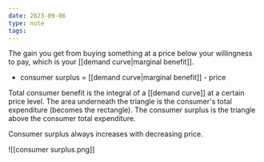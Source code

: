 ```yaml
---
date: 2023-09-06
type: note
tags: 
---
```


The gain you get from buying something at a price below your willingness to pay, which is your [[demand curve|marginal benefit]].
- consumer surplus = [[demand curve|marginal benefit]] - price

Total consumer benefit is the integral of a [[demand curve]] at a certain price level. The  area underneath the triangle is the consumer's total expenditure (becomes the rectangle). The consumer surplus is the triangle above the consumer total expenditure.

Consumer surplus always increases with decreasing price.

![[consumer surplus.png]]